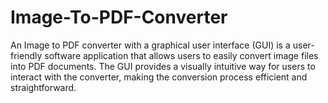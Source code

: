 # Image-To-PDF-Converter
An Image to PDF converter with a graphical user interface (GUI) is a user-friendly software application that allows users to easily convert image files into PDF documents. The GUI provides a visually intuitive way for users to interact with the converter, making the conversion process efficient and straightforward. 
